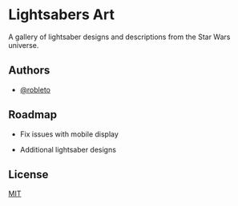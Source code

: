 
# Lightsabers Art

A gallery of lightsaber designs and descriptions from the Star Wars universe.


## Authors

- [@robleto](https://www.github.com/robleto)


## Roadmap

- Fix issues with mobile display

- Additional lightsaber designs




## License

[MIT](https://choosealicense.com/licenses/mit/)

